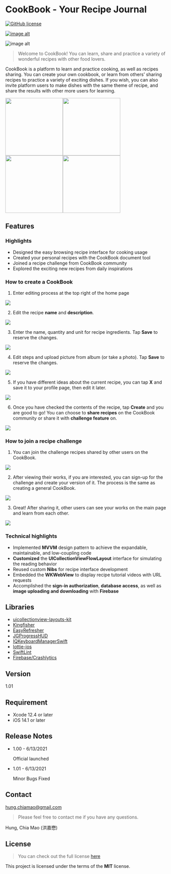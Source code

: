# CookBook - Your Recipe Journal

[![GitHub license](https://img.shields.io/github/license/Naereen/StrapDown.js.svg)](https://github.com/james25317/CookBook/blob/main/LICENSE)

<!--
[![GitHub release](https://img.shields.io/github/release/Naereen/StrapDown.js.svg)](https://GitHub.com/Naereen/StrapDown.js/releases/)
-->

[![image alt][AppStoreBadge]](https://bit.ly/ProjectCookBook)

![image alt][LogoBanner]

>Welcome to CookBook!
You can learn, share and practice a variety of wonderful recipes with other food lovers.

CookBook is a platform to learn and practice cooking, as well as recipes sharing.
You can create your own cookbook, or learn from others’ sharing recipes to practice a variety of exciting dishes.
If you wish, you can also invite platform users to make dishes with the same theme of recipe, and share the results with other more users for learning.

<img src="https://i.imgur.com/uxrDIKX.jpg" width="179" height=""><img src="https://i.imgur.com/dr4oX4N.jpg" width="179" height="">
<img src="https://i.imgur.com/ES1DWsb.jpg" width="179" height=""><img src="https://i.imgur.com/uZBY9vT.jpg" width="179" height="">

[ReadPreviewPage]: https://i.imgur.com/dr4oX4N.jpg

[MainPage]: https://i.imgur.com/dr4oX4N.jpg

[ProfilePage]: https://i.imgur.com/dr4oX4N.jpg

[TodayPage]: https://i.imgur.com/dr4oX4N.jpg

[AppStoreBadge]:https://github.com/james25317/CookBook/blob/main/CookBook/res/image-App_Store_Badge_blk.png

[LogoBanner]:https://github.com/james25317/CookBook/blob/main/CookBook/res/image-banner-logo.png


## Features

### Highlights

- Designed the easy browsing recipe interface for cooking usage
- Created your personal recipes with the CookBook document tool
- Joined a recipe challenge from CookBook community
- Explored the exciting new recipes from daily inspirations

### How to create a CookBook

1. Enter editing process at the top right of the home page

![](https://github.com/james25317/CookBook/blob/main/CookBook/res/image-features-1-create.png)

2. Edit the recipe **name** and **description**.

![](https://github.com/james25317/CookBook/blob/main/CookBook/res/image-features-2-edit-name.png)

3. Enter the name, quantity and unit for recipe ingredients.
Tap **Save** to reserve the changes.

![](https://github.com/james25317/CookBook/blob/main/CookBook/res/image-features-3-edit-ingredients.png)

4. Edit steps and upload picture from album (or take a photo).
Tap **Save** to reserve the changes.

![](https://github.com/james25317/CookBook/blob/main/CookBook/res/image-features-4-edit-steps.png)

5. If you have different ideas about the current recipe, you can tap **X** and save it to your profile page, then edit it later.

![](https://github.com/james25317/CookBook/blob/main/CookBook/res/image-features-5-draft.png)

6. Once you have checked the contents of the recipe, tap **Create** and you are good to go! You can choose to **share recipes** on the CookBook community or share it with **challenge feature** on.

![](https://github.com/james25317/CookBook/blob/main/CookBook/res/image-features-6-done.png)


### How to join a recipe challenge

1. You can join the challenge recipes shared by other users on the CookBook.

![](https://github.com/james25317/CookBook/blob/main/CookBook/res/image-features-7-challenge-feed.png)

2. After viewing their works, if you are interested, you can sign-up for the challenge and create your version of it. The process is the same as creating a general CookBook.

![](https://github.com/james25317/CookBook/blob/main/CookBook/res/image-features-8-challenge-preview.png)

3. Great! After sharing it, other users can see your works on the main page and learn from each other.

![](https://github.com/james25317/CookBook/blob/main/CookBook/res/image-features-9-challenge-done.png)


### Technical highlights

- Implemented **MVVM** design pattern to achieve the expandable, maintainable, and low-coupling code
- **Customized** the **UICollectionViewFlowLayout** interface for simulating the reading behavior
- Reused custom **Nibs** for recipe interface development
- Embedded the **WKWebView** to display recipe tutorial videos with URL requests
- Accomplished the **sign-in authorization**, **database access**, as well as **image uploading and downloading** with **Firebase**

## Libraries
- [uicollectionview-layouts-kit](https://github.com/jVirus/uicollectionview-layouts-kit#horizontal-scrolling)
- [Kingfisher](https://github.com/onevcat/Kingfisher)
- [EasyRefresher](https://github.com/Pircate/EasyRefresher)
- [JGProgressHUD](https://github.com/JonasGessner/JGProgressHUD)
- [IQKeyboardManagerSwift](https://github.com/hackiftekhar/IQKeyboardManager)
- [lottie-ios](https://github.com/airbnb/lottie-ios)
- [SwiftLint](https://github.com/realm/SwiftLint)
- [Firebase/Crashlytics](https://firebase.google.com/products/crashlytics?hl=en)

## Version

1.01

## Requirement
- Xcode 12.4 or later
- iOS 14.1 or later

## Release Notes

- 1.00 - 6/13/2021

    Official launched
- 1.01 - 6/13/2021

    Minor Bugs Fixed


## Contact

[hung.chiamao@gmail.com](hung.chiamao@gmail.com)

>Please feel free to contact me if you have any questions.

Hung, Chia Mao (洪嘉懋)

## License
>You can check out the full license [here](https://github.com/james25317/CookBook/blob/main/LICENSE)

This project is licensed under the terms of the **MIT** license.
